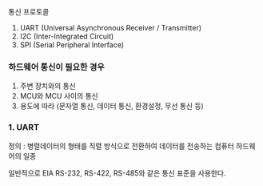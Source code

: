 통신 프로토콜

1. UART (Universal Asynchronous Receiver / Transmitter)
2. I2C (Inter-Integrated Circuit)
3. SPI (Serial Peripheral Interface)

<h3>하드웨어 통신이 필요한 경우</h3>

1. 주변 장치와의 통신
2. MCU와 MCU 사이의 통신
3. 용도에 따라 (문자열 통신, 데이터 통신, 환경설정, 무선 통신 등)

<h3>1. UART</h3>

정의 : 병렬데이터의 형태를 직렬 방식으로 전환하여 데이터를 전송하는 컴퓨터 하드웨어의 일종

일반적으로 EIA RS-232, RS-422, RS-485와 같은 통신 표준을 사용한다.

